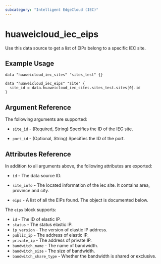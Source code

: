 ```yaml
---
subcategory: "Intelligent EdgeCloud (IEC)"
---
```


# huaweicloud_iec_eips

Use this data source to get a list of EIPs belong to a specific IEC site.

## Example Usage

```hcl
data "huaweicloud_iec_sites" "sites_test" {}

data "huaweicloud_iec_eips" "site" {
  site_id = data.huaweicloud_iec_sites.sites_test.sites[0].id
}
```

## Argument Reference

The following arguments are supported:

* `site_id` - (Required, String) Specifies the ID of the IEC site.

* `port_id` - (Optional, String) Specifies the ID of the port.

## Attributes Reference

In addition to all arguments above, the following attributes are exported:

* `id` - The data source ID.

* `site_info` - The located information of the iec site. It contains area, province and city.

* `eips` - A list of all the EIPs found. The object is documented below.

The `eips` block supports:
  * `id` - The ID of elastic IP.
  * `status` - The status elastic IP.
  * `ip_version` - The version of elastic IP address.
  * `public_ip` - The address of elastic IP.
  * `private_ip` - The address of private IP.
  * `bandwitch_name` - The name of bandwidth.
  * `bandwitch_size` - The size of bandwidth.
  * `bandwitch_share_type` - Whether the bandwidth is shared or exclusive. 
